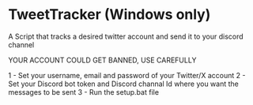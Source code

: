 # TweetTracker (Windows only)
A Script that tracks a desired twitter account and send it to your discord channel

YOUR ACCOUNT COULD GET BANNED, USE CAREFULLY

1 - Set your username, email and password of your Twitter/X account
2 - Set your Discord bot token and Discord channal Id where you want the messages to be sent
3 - Run the setup.bat file
